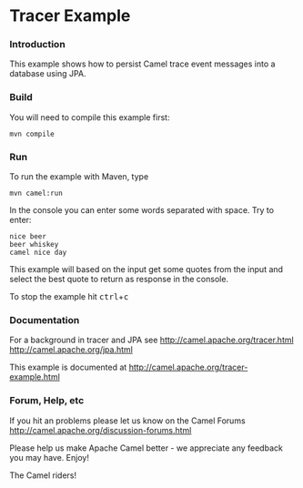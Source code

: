 # Tracer Example

### Introduction
This example shows how to persist Camel trace event messages into a database using JPA.

### Build
You will need to compile this example first:

	mvn compile

### Run

To run the example with Maven, type

	mvn camel:run

In the console you can enter some words separated with space. Try to enter:

	nice beer
	beer whiskey
	camel nice day

This example will based on the input get some quotes from the input and select the best quote
to return as response in the console.

To stop the example hit <kbd>ctrl</kbd>+<kbd>c</kbd>

### Documentation

For a background in tracer and JPA see
  http://camel.apache.org/tracer.html
  http://camel.apache.org/jpa.html

This example is documented at <http://camel.apache.org/tracer-example.html>

### Forum, Help, etc

If you hit an problems please let us know on the Camel Forums
	<http://camel.apache.org/discussion-forums.html>

Please help us make Apache Camel better - we appreciate any feedback you may
have.  Enjoy!



The Camel riders!
